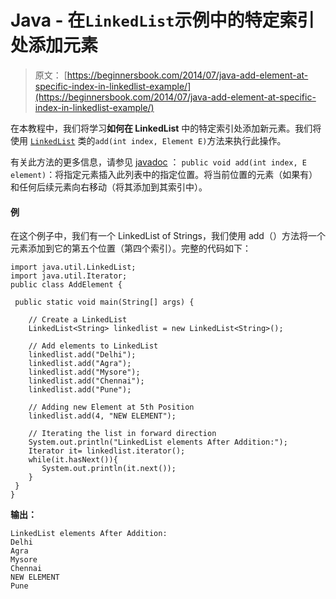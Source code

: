 # Java - 在`LinkedList`示例中的特定索引处添加元素

> 原文： [https://beginnersbook.com/2014/07/java-add-element-at-specific-index-in-linkedlist-example/](https://beginnersbook.com/2014/07/java-add-element-at-specific-index-in-linkedlist-example/)

在本教程中，我们将学习**如何在 LinkedList** 中的特定索引处添加新元素。我们将使用 [`LinkedList`](https://beginnersbook.com/2013/12/linkedlist-in-java-with-example/ "LinkedList in Java with Example") 类的`add(int index, Element E)`方法来执行此操作。

有关此方法的更多信息，请参见 [javadoc](https://docs.oracle.com/javase/7/docs/api/java/util/LinkedList.html#add(int,%20E)) ：
`public void add(int index, E element)`：将指定元素插入此列表中的指定位置。将当前位置的元素（如果有）和任何后续元素向右移动（将其添加到其索引中）。

#### 例

在这个例子中，我们有一个 LinkedList of Strings，我们使用 add（）方法将一个元素添加到它的第五个位置（第四个索引）。完整的代码如下：

```
import java.util.LinkedList;
import java.util.Iterator;
public class AddElement {

 public static void main(String[] args) {

    // Create a LinkedList
    LinkedList<String> linkedlist = new LinkedList<String>();

    // Add elements to LinkedList
    linkedlist.add("Delhi");
    linkedlist.add("Agra");
    linkedlist.add("Mysore");
    linkedlist.add("Chennai");
    linkedlist.add("Pune");

    // Adding new Element at 5th Position 
    linkedlist.add(4, "NEW ELEMENT");

    // Iterating the list in forward direction
    System.out.println("LinkedList elements After Addition:");
    Iterator it= linkedlist.iterator();
    while(it.hasNext()){
       System.out.println(it.next());
    }
 }
}
```

**输出：**

```
LinkedList elements After Addition:
Delhi
Agra
Mysore
Chennai
NEW ELEMENT
Pune
```